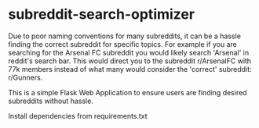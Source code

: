 # subreddit-search-optimizer

Due to poor naming conventions for many subreddits, it can be a hassle finding the correct subreddit for specific topics. For example if you are searching for the Arsenal FC subreddit you would likely search 'Arsenal' in reddit's search bar. This would direct you to the subreddit r/ArsenalFC with 77k members instead of what many would consider the 'correct' subreddit: r/Gunners.
         
This is a simple Flask Web Application to ensure users are finding desired subreddits without hassle.

Install dependencies from requirements.txt
